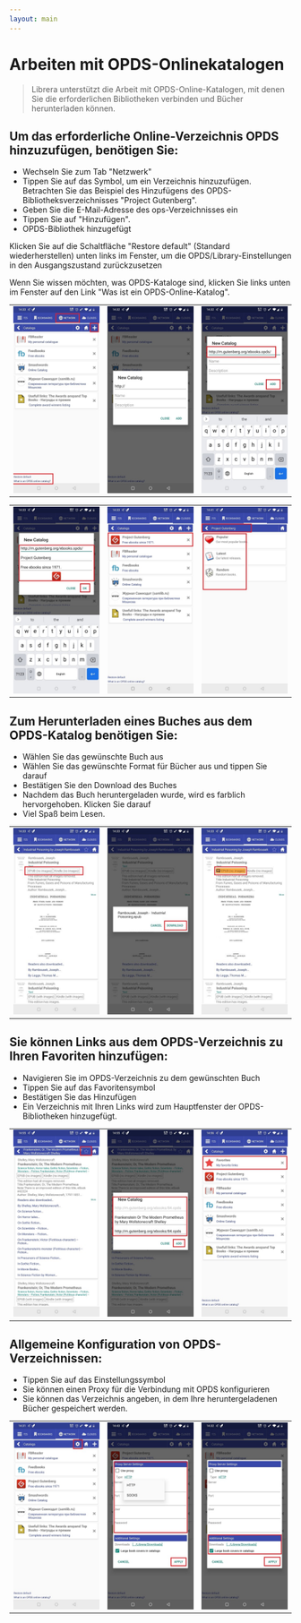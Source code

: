 ```yaml
---
layout: main
---
```


# Arbeiten mit OPDS-Onlinekatalogen

> Librera unterstützt die Arbeit mit OPDS-Online-Katalogen, mit denen Sie die erforderlichen Bibliotheken verbinden und Bücher herunterladen können.

## Um das erforderliche Online-Verzeichnis OPDS hinzuzufügen, benötigen Sie:
* Wechseln Sie zum Tab &quot;Netzwerk&quot;
* Tippen Sie auf das Symbol, um ein Verzeichnis hinzuzufügen. Betrachten Sie das Beispiel des Hinzufügens des OPDS-Bibliotheksverzeichnisses &quot;Project Gutenberg&quot;.
* Geben Sie die E-Mail-Adresse des ops-Verzeichnisses ein
* Tippen Sie auf &quot;Hinzufügen&quot;.
* OPDS-Bibliothek hinzugefügt

Klicken Sie auf die Schaltfläche &quot;Restore default&quot; (Standard wiederherstellen) unten links im Fenster, um die OPDS/Library-Einstellungen in den Ausgangszustand zurückzusetzen

Wenn Sie wissen möchten, was OPDS-Kataloge sind, klicken Sie links unten im Fenster auf den Link &quot;Was ist ein OPDS-Online-Katalog&quot;.

||||
|-|-|-|
|![](1.jpg)|![](2.jpg)|![](3.jpg)|

||||
|-|-|-|
|![](4.jpg)|![](5.jpg)|![](6.jpg)|


## Zum Herunterladen eines Buches aus dem OPDS-Katalog benötigen Sie:
* Wählen Sie das gewünschte Buch aus
* Wählen Sie das gewünschte Format für Bücher aus und tippen Sie darauf
* Bestätigen Sie den Download des Buches
* Nachdem das Buch heruntergeladen wurde, wird es farblich hervorgehoben. Klicken Sie darauf
* Viel Spaß beim Lesen.

||||
|-|-|-|
|![](7.jpg)|![](8.jpg)|![](9.jpg)|


## Sie können Links aus dem OPDS-Verzeichnis zu Ihren Favoriten hinzufügen:
* Navigieren Sie im OPDS-Verzeichnis zu dem gewünschten Buch
* Tippen Sie auf das Favoritensymbol
* Bestätigen Sie das Hinzufügen
* Ein Verzeichnis mit Ihren Links wird zum Hauptfenster der OPDS-Bibliotheken hinzugefügt.

||||
|-|-|-|
|![](10.jpg)|![](11.jpg)|![](12.jpg)|


## Allgemeine Konfiguration von OPDS-Verzeichnissen:
* Tippen Sie auf das Einstellungssymbol
* Sie können einen Proxy für die Verbindung mit OPDS konfigurieren
* Sie können das Verzeichnis angeben, in dem Ihre heruntergeladenen Bücher gespeichert werden.

||||
|-|-|-|
|![](17.jpg)|![](18.jpg)|![](19.jpg)|





